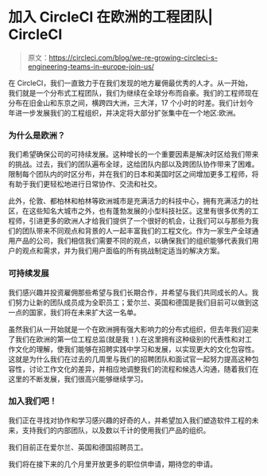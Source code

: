 # 加入 CircleCI 在欧洲的工程团队| CircleCI

> 原文：<https://circleci.com/blog/we-re-growing-circleci-s-engineering-teams-in-europe-join-us/>

在 CircleCI，我们一直致力于在我们发现的地方雇佣最优秀的人才。从一开始，我们就是一个分布式工程团队，我们为继续在全球分布而自豪。我们的工程师现在分布在旧金山和东京之间，横跨四大洲，三大洋，17 个小时的时差。我们计划今年进一步发展我们的工程组织，并决定将大部分扩张集中在一个地区:欧洲。

### 为什么是欧洲？

我们希望确保公司的可持续发展。这种增长的一个重要因素是解决时区给我们带来的挑战。过去，我们的团队遍布全球，这给团队内部以及跨团队协作带来了困难。限制每个团队内的时区分布，并在我们的日本和美国时区之间增加更多工程师，将有助于我们更轻松地进行日常协作、交流和社交。

此外，伦敦、都柏林和柏林等欧洲城市是充满活力的科技中心，拥有充满活力的社区，在这些知名大城市之外，也有蓬勃发展的小型科技社区。这里有很多优秀的工程师，引进更多的欧洲人才给我们提供了一个很好的机会，让我们可以与那些为我们的团队带来不同观点和背景的人一起丰富我们的工程文化。作为一家生产全球通用产品的公司，我们相信我们需要不同的观点，以确保我们的组织能够代表我们用户的观点和需求，并为我们用户面临的所有挑战制定适当的解决方案。

### 可持续发展

我们感兴趣并投资雇佣那些希望与我们长期合作，并希望与我们共同成长的人。我们努力让新的团队成员成为全职员工；爱尔兰、英国和德国是我们目前可以做到这一点的国家，我们将在未来扩大这一名单。

虽然我们从一开始就是一个在欧洲拥有强大影响力的分布式组织，但去年我们迎来了我们在欧洲的第一位工程总监(就是我！).在这里拥有这种级别的代表性和对工作文化的理解，使我们能够在招聘实践中学习和发展，以实现更大的文化包容性。这就是为什么我们在过去的几周里与我们的招聘团队和面试官一起努力提高这种包容性，讨论工作文化的差异，并相应地调整我们的流程和候选人沟通，随着我们在这里的不断发展，我们很高兴能够继续学习。

### 加入我们吧！

我们正在寻找对协作和学习感兴趣的好奇的人，并希望加入我们塑造软件工程的未来，支持我们的内部团队，以及数以千计的使用我们产品的组织。

我们目前正在爱尔兰、英国和德国招聘员工。

我们将在接下来的几个月里开放更多的职位供申请，期待您的申请。